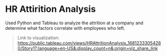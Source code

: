 # HR Attirition Analysis

Used Python and Tableau to analyze the attrition at a company and determine what factors correlate with employees who left.

> Link to visualization: https://public.tableau.com/views/HRAttritionAnalysis_16812333054280/Story1?:language=en-US&:display_count=n&:origin=viz_share_link
